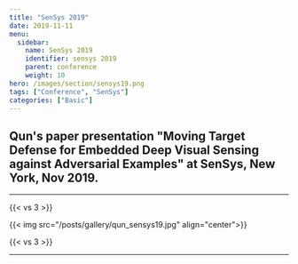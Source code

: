 ```yaml
---
title: "SenSys 2019"
date: 2019-11-11
menu:
  sidebar:
    name: SenSys 2019
    identifier: sensys 2019
    parent: conference
    weight: 10
hero: /images/section/sensys19.png
tags: ["Conference", "SenSys"]
categories: ["Basic"]
---
```


## Qun's paper presentation "Moving Target Defense for Embedded Deep Visual Sensing against Adversarial Examples" at SenSys, New York, Nov 2019.
---
{{< vs 3 >}}

{{< img src="/posts/gallery/qun_sensys19.jpg" align="center">}}

{{< vs 3 >}}

---
